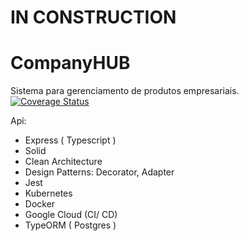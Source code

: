 # IN CONSTRUCTION

# CompanyHUB
Sistema para gerenciamento de produtos empresariais. 
<br />
<a href='https://coveralls.io/github/IgorCruzz/CompanyHUB-API?branch=develop'><img src='https://coveralls.io/repos/github/IgorCruzz/CompanyHUB-API/badge.svg?branch=develop' alt='Coverage Status' /></a>


Api:
- Express ( Typescript )
- Solid
- Clean Architecture
- Design Patterns: Decorator, Adapter
- Jest
- Kubernetes
- Docker
- Google Cloud (CI/ CD)
- TypeORM ( Postgres )

